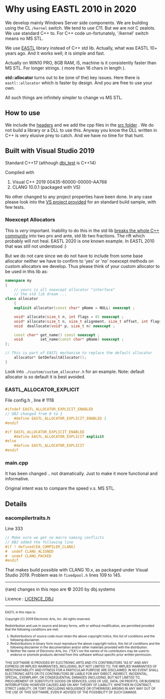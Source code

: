 # Why using EASTL 2010 in 2020

We develop mainly Windows Server side components. We are building using the CL `/kernel` switch. We tend to use C11. But we are not C zealots. We use standard C++ to. For C++ code un-fortunately, '/kernel' switch means no MS STL. 

We use [EASTL](https://github.com/electronicarts/EASTL) library instead of C++ std lib. Actually, what was EASTL 10+ years ago. And it works well; it is simple and fast. 

Actually on WIN10 PRO, 8GB RAM, i5, machine is it consistently faster than MS STL. For longer strings. ( more than 16 chars in length ).

**std::allocator** turns out to be (one of the) key issues. Here there is `eastl::allocator` which is faster by design.  And you are free to use your own.

All such things are infinitely simpler to change vs MS STL.

## How to use

We include the [headers](./include/) and we add the cpp files in the [src folder](./src/) . We do not build a library or a DLL to use this. Anyway you know the DLL written in C++ is very elusive prey to catch. And we have no time for that hunt.

## Built with Visual Studio 2019 

Standard C++17 (although [dbj_test](./dbj_test/) is C++14)

Compiled with

1. Visual C++ 2019   00435-60000-00000-AA768
2. CLANG 10.0.1 (packaged with VS)

No other changed to any project properties have been done. In any case please look into the [VS project provided](./dbj_test/) for an standard build sample, with few tests.

### Noexcept Allocators

This is *very* important. Inability to do this in the std lib [breaks the whole C++ community](https://thephd.github.io/freestanding-noexcept-allocators-vector-memory-hole) into two pro and ante, std lib two fractions. The rift which probably will not heal. EASTL 2020 is one known example. In EASTL 2010 that was still not understood :)

But we do not care since we do not have to include from some base allocator neither we have to confirm to 'yes' or 'no' noexcept methods on custom allocators we develop. Thus please think of your custom allocator to be used in this lib as:

```cpp
namespace my
{
    // yours is all noexcept allocator "interface"
    // the std lib dream ...
class allocator
    {
    explicit allocator(const char* pName = NULL) noexcept ;

    void* allocate(size_t n, int flags = 0) noexcept ;
    void* allocate(size_t n, size_t alignment, size_t offset, int flags = 0) noexcept ;
    void  deallocate(void* p, size_t n) noexcept ;

    const char* get_name() const noexcept ;
    void        set_name(const char* pName) noexcept ;
};

// This is part of EASTL mechanism to replace the default allocator
    allocator* GetDefaultAllocator(); 
}
```
Look into `./custom/custom_allocator.h` for an example. Note: default allocator is so default it is best avoided.

### EASTL_ALLOCATOR_EXPLICIT

File config.h , line # 1118

```cpp
#ifndef EASTL_ALLOCATOR_EXPLICIT_ENABLED
// DBJ changed from 0 to 1
    #define EASTL_ALLOCATOR_EXPLICIT_ENABLED 1
#endif

#if EASTL_ALLOCATOR_EXPLICIT_ENABLED
    #define EASTL_ALLOCATOR_EXPLICIT explicit
#else
    #define EASTL_ALLOCATOR_EXPLICIT 
#endif
```

### main.cpp

It has been changed .. not dramatically. Just to make it more functional and informative.

Original intent was to compare the speed v.s. MS STL.

## Details

### eacompilertraits.h

Line 333

```cpp
// Make sure we get no macro naming conflicts
// DBJ added the following line
#if ! defined(EA_COMPILER_CLANG)
#  undef CLANG_ALIGNED 
#  undef CLANG_PACKED 
#endif
```

That makes build possible with CLANG 10.x, as packaged under Visual Studio 2019. Problem was in `fixedpool.h` lines 109 to 145.

---

(rare) changes in this repo are &copy; 2020 by dbj.systems

Licence : [LICENCE_DBJ](https://dbj.org/license_dbj/)

---

<font size="1" >
EASTL in this repo is:

Copyright (C) 2009 Electronic Arts, Inc.  All rights reserved.

Redistribution and use in source and binary forms, with or without
modification, are permitted provided that the following conditions
are met:

1.  Redistributions of source code must retain the above copyright
    notice, this list of conditions and the following disclaimer.
2.  Redistributions in binary form must reproduce the above copyright
    notice, this list of conditions and the following disclaimer in the
    documentation and/or other materials provided with the distribution.
3.  Neither the name of Electronic Arts, Inc. ("EA") nor the names of
    its contributors may be used to endorse or promote products derived
    from this software without specific prior written permission.

THIS SOFTWARE IS PROVIDED BY ELECTRONIC ARTS AND ITS CONTRIBUTORS "AS IS" AND ANY
EXPRESS OR IMPLIED WARRANTIES, INCLUDING, BUT NOT LIMITED TO, THE IMPLIED
WARRANTIES OF MERCHANTABILITY AND FITNESS FOR A PARTICULAR PURPOSE ARE
DISCLAIMED. IN NO EVENT SHALL ELECTRONIC ARTS OR ITS CONTRIBUTORS BE LIABLE FOR ANY
DIRECT, INDIRECT, INCIDENTAL, SPECIAL, EXEMPLARY, OR CONSEQUENTIAL DAMAGES
(INCLUDING, BUT NOT LIMITED TO, PROCUREMENT OF SUBSTITUTE GOODS OR SERVICES;
LOSS OF USE, DATA, OR PROFITS; OR BUSINESS INTERRUPTION) HOWEVER CAUSED AND
ON ANY THEORY OF LIABILITY, WHETHER IN CONTRACT, STRICT LIABILITY, OR TORT
(INCLUDING NEGLIGENCE OR OTHERWISE) ARISING IN ANY WAY OUT OF THE USE OF
THIS SOFTWARE, EVEN IF ADVISED OF THE POSSIBILITY OF SUCH DAMAGE.
</font>
